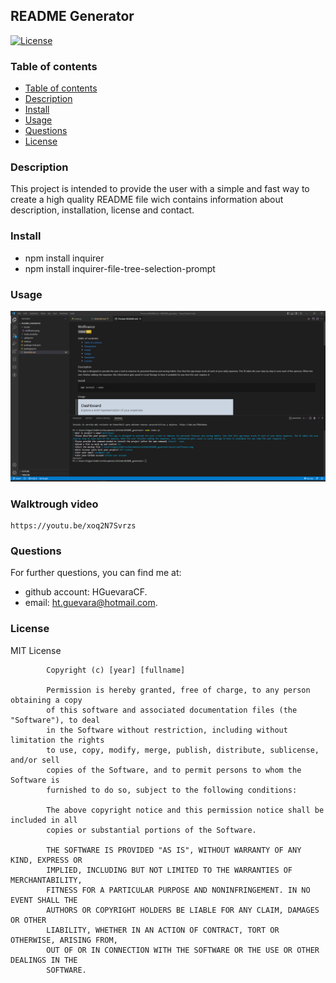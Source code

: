 ## README Generator

[![License](https://img.shields.io/badge/License-MIT-yellow.svg)](https://opensource.org/licenses/MIT)

### Table of contents


  - [Table of contents](#table-of-contents)
  - [Description](#description)
  - [Install](#install)
  - [Usage](#usage)
  - [Questions](#questions)
  - [License](#license)

### Description


This project is intended to provide the user with a simple and fast way to create a high quality README file wich contains information about description, installation, license and contact.


### Install


   - npm install inquirer
   - npm install inquirer-file-tree-selection-prompt


### Usage


![link](./Assets/README.png)


### Walktrough video

    https://youtu.be/xoq2N7Svrzs

### Questions


For further questions, you can find me at:
- github account: HGuevaraCF.
- email: ht.guevara@hotmail.com.




### License

MIT License

            Copyright (c) [year] [fullname]
            
            Permission is hereby granted, free of charge, to any person obtaining a copy
            of this software and associated documentation files (the "Software"), to deal
            in the Software without restriction, including without limitation the rights
            to use, copy, modify, merge, publish, distribute, sublicense, and/or sell
            copies of the Software, and to permit persons to whom the Software is
            furnished to do so, subject to the following conditions:
            
            The above copyright notice and this permission notice shall be included in all
            copies or substantial portions of the Software.
            
            THE SOFTWARE IS PROVIDED "AS IS", WITHOUT WARRANTY OF ANY KIND, EXPRESS OR
            IMPLIED, INCLUDING BUT NOT LIMITED TO THE WARRANTIES OF MERCHANTABILITY,
            FITNESS FOR A PARTICULAR PURPOSE AND NONINFRINGEMENT. IN NO EVENT SHALL THE
            AUTHORS OR COPYRIGHT HOLDERS BE LIABLE FOR ANY CLAIM, DAMAGES OR OTHER
            LIABILITY, WHETHER IN AN ACTION OF CONTRACT, TORT OR OTHERWISE, ARISING FROM,
            OUT OF OR IN CONNECTION WITH THE SOFTWARE OR THE USE OR OTHER DEALINGS IN THE
            SOFTWARE.
